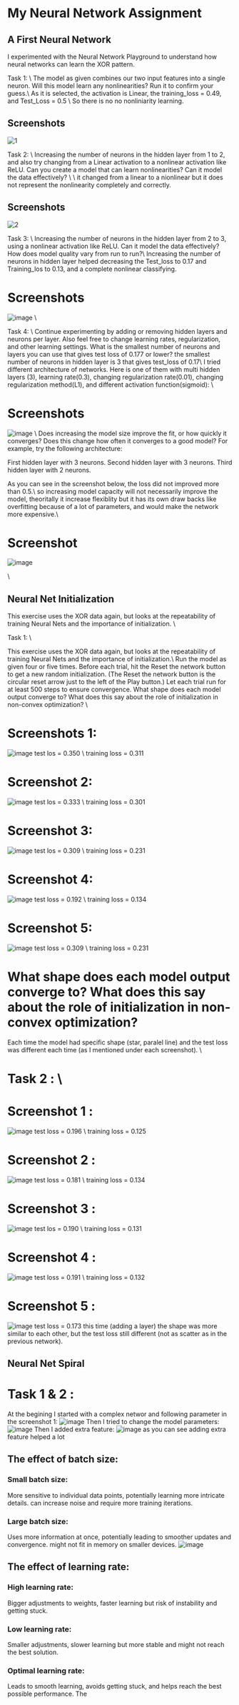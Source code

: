 # My Neural Network Assignment

## A First Neural Network

I experimented with the Neural Network Playground to understand how neural networks can learn the XOR pattern.

Task 1: \\
The model as given combines our two input features into a single neuron.
Will this model learn any nonlinearities? Run it to confirm your guess.\\
As it is selected, the activation is Linear, the training_loss = 0.49, and Test_Loss = 0.5 \\ So there is no no nonliniarity learning.
## Screenshots
![1](https://github.com/zhenhad/HW2_-Problem3_NetworkPlayground-/assets/39483728/5132ecba-c11b-4a9c-8c8f-47e285a3be6b)

Task 2: \\ 
Increasing the number of neurons in the hidden layer from 1 to 2, and also try changing from a Linear activation to a nonlinear activation like ReLU. Can you create a model that can learn nonlinearities? Can it model the data effectively? \\
\\
it changed from a linear to a nionlinear but it does not represent the nonlinearity completely and correctly.
## Screenshots
![2](https://github.com/zhenhad/HW2_-Problem3_NetworkPlayground-/assets/39483728/534c927e-347c-4d08-b79c-fa1634be88fd)

Task 3: \\ 
Increasing the number of neurons in the hidden layer from 2 to 3, using a nonlinear activation like ReLU. Can it model the data effectively? How does model quality vary from run to run?\\
Increasing the number of neurons in hidden layer helped decreasing the Test_loss to 0.17 and Training_los to 0.13, and a complete nonlinear classifying.
# Screenshots
![image](https://github.com/zhenhad/HW2_-Problem3_NetworkPlayground-/assets/39483728/db396d6a-1e41-47ba-89b8-67119c3620ff)
\\

Task 4: \\
Continue experimenting by adding or removing hidden layers and neurons per layer. Also feel free to change learning rates, regularization, and other learning settings. What is the smallest number of neurons and layers you can use that gives test loss of 0.177 or lower?
the smallest number of neurons in hidden layer is 3 that gives test_loss of 0.17\\
I tried different architecture of networks. Here is one of them with multi hidden layers (3), learning rate(0.3), changing regularization rate(0.01), changing regularization method(L1), and different activation function(sigmoid): \\
# Screenshots
![image](https://github.com/zhenhad/HW2_-Problem3_NetworkPlayground-/assets/39483728/28d5c492-7706-4de3-bfb9-fddc56db67aa)
\\
Does increasing the model size improve the fit, or how quickly it converges? Does this change how often it converges to a good model? For example, try the following architecture:

First hidden layer with 3 neurons.
Second hidden layer with 3 neurons.
Third hidden layer with 2 neurons.

As you can see in the screenshot below, the loss did not improved more than 0.5.\\
so increasing model capacity will not necessarily improve the model, theoritally it increase flexiblity but it has its own draw backs like overfitting because of a lot of parameters, and would make the network more expensive.\\
# Screenshot
![image](https://github.com/zhenhad/HW2_-Problem3_NetworkPlayground-/assets/39483728/62b75cda-44ee-4bd8-935a-f8ec157aa696)

\\
## Neural Net Initialization

This exercise uses the XOR data again, but looks at the repeatability of training Neural Nets and the importance of initialization.
\\

Task 1: \\

This exercise uses the XOR data again, but looks at the repeatability of training Neural Nets and the importance of initialization.\\
Run the model as given four or five times. Before each trial, hit the Reset the network button to get a new random initialization. (The Reset the network button is the circular reset arrow just to the left of the Play button.) Let each trial run for at least 500 steps to ensure convergence. What shape does each model output converge to? What does this say about the role of initialization in non-convex optimization?
\\
# Screenshots 1:
![image](https://github.com/DataScienceAndEngineering/homework-2-problem-2-link-id-and-colab-notebook-zhenhad/assets/39483728/012da786-0e5e-4dbb-9d08-a289894d5304)
test los = 0.350 \\ training loss = 0.311
# Screenshot 2:
![image](https://github.com/DataScienceAndEngineering/homework-2-problem-2-link-id-and-colab-notebook-zhenhad/assets/39483728/5848d2a4-b976-4e7e-ba7f-40ca17d4fe51)
test los = 0.333 \\ training loss = 0.301
# Screenshot 3:
![image](https://github.com/DataScienceAndEngineering/homework-2-problem-2-link-id-and-colab-notebook-zhenhad/assets/39483728/fa3ef3f2-fd2d-4313-b01f-8288288fd451)
test los = 0.309 \\ training loss = 0.231
# Screenshot 4:
![image](https://github.com/DataScienceAndEngineering/homework-2-problem-2-link-id-and-colab-notebook-zhenhad/assets/39483728/e05e29a7-4ff3-49c6-8499-76e5f0cd25ac)
test loss = 0.192 \\ training loss = 0.134
# Screenshot 5:
![image](https://github.com/DataScienceAndEngineering/homework-2-problem-2-link-id-and-colab-notebook-zhenhad/assets/39483728/0fcfb8e2-5199-480b-b808-7602fad701ec)
test loss = 0.309 \\ training loss = 0.231
# What shape does each model output converge to? What does this say about the role of initialization in non-convex optimization?
Each time the model had specific shape (star, paralel line) and the test loss was different each time (as I mentioned under each screenshot). \\ 
# Task 2 : \\ 
# Screenshot 1 : 
![image](https://github.com/DataScienceAndEngineering/homework-2-problem-2-link-id-and-colab-notebook-zhenhad/assets/39483728/e0ee2cd3-13ca-4b86-bfa3-902841df7391)
test loss = 0.196 \\ training loss = 0.125
# Screenshot 2 : 
![image](https://github.com/DataScienceAndEngineering/homework-2-problem-2-link-id-and-colab-notebook-zhenhad/assets/39483728/8d638726-5f31-41dc-88de-b1febee1dfc6)
test loss = 0.181 \\ training loss = 0.134
# Screenshot 3 : 
![image](https://github.com/DataScienceAndEngineering/homework-2-problem-2-link-id-and-colab-notebook-zhenhad/assets/39483728/020ce345-9635-4c50-8632-978eef3ca472)
test los = 0.190 \\ training loss = 0.131 
# Screenshot 4 :
![image](https://github.com/DataScienceAndEngineering/homework-2-problem-2-link-id-and-colab-notebook-zhenhad/assets/39483728/65e322b3-f7ff-4b5d-9788-fc13d8d7f979)
test loss = 0.191 \\ training loss = 0.132
# Screenshot 5 :
![image](https://github.com/DataScienceAndEngineering/homework-2-problem-2-link-id-and-colab-notebook-zhenhad/assets/39483728/8c26238b-4829-4c3e-88c1-caa0ab8d7712)
test loss = 0.173
this time (adding a layer) the shape was more similar to each other, but the test loss still different (not as scatter as in the previous network).

## Neural Net Spiral

# Task 1 & 2 :
At the begining I started with a complex networ and following parameter in the screenshot 1:
![image](https://github.com/DataScienceAndEngineering/homework-2-problem-2-link-id-and-colab-notebook-zhenhad/assets/39483728/aac2427f-919c-4c75-b0f3-cd2915fa53a9)
Then I tried to change the model parameters:
![image](https://github.com/DataScienceAndEngineering/homework-2-problem-2-link-id-and-colab-notebook-zhenhad/assets/39483728/9b5902eb-ef5d-4ccb-aa00-2b9439174110)
Then I added extra feature:
![image](https://github.com/DataScienceAndEngineering/homework-2-problem-2-link-id-and-colab-notebook-zhenhad/assets/39483728/1c8f4068-d93b-416e-9a38-cdf00fca7263)
as you can see adding extra feature helped a lot
## The effect of batch size:
### Small batch size:
More sensitive to individual data points, potentially learning more intricate details.
can increase noise and require more training iterations.
### Large batch size:
Uses more information at once, potentially leading to smoother updates and convergence.
might not fit in memory on smaller devices.
![image](https://github.com/DataScienceAndEngineering/homework-2-problem-2-link-id-and-colab-notebook-zhenhad/assets/39483728/30fa4e62-90f1-4ae8-a86a-bbf07b1ad31c)
## The effect of learning rate:
### High learning rate:
Bigger adjustments to weights, faster learning but risk of instability and getting stuck.
### Low learning rate:
Smaller adjustments, slower learning but more stable and might not reach the best solution.
### Optimal learning rate:
Leads to smooth learning, avoids getting stuck, and helps reach the best possible performance.
The 
